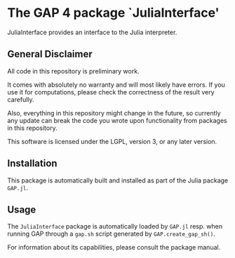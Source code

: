 # The GAP 4 package `JuliaInterface'

JuliaInterface provides an interface to the Julia interpreter.

## General Disclaimer

All code in this repository is preliminary work.

It comes with absolutely no warranty and will most likely have errors. If you
use it for computations, please check the correctness of the result very
carefully.

Also, everything in this repository might change in the future, so currently
any update can break the code you wrote upon functionality from packages in
this repository.

This software is licensed under the LGPL, version 3, or any later version.

## Installation

This package is automatically built and installed as part of the Julia
package `GAP.jl`.

## Usage

The `JuliaInterface` package is automatically loaded by `GAP.jl` resp. when
running GAP through a `gap.sh` script generated by `GAP.create_gap_sh()`.

For information about its capabilities, please consult the package manual.
